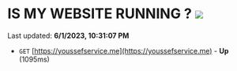 # IS MY WEBSITE RUNNING ? [![](https://img.shields.io/static/v1?label=Sponsor&message=%E2%9D%A4&logo=GitHub&color=%23fe8e86)](https://github.com/sponsors/<username>)

Last updated: **6/1/2023, 10:31:07 PM**

- `GET` [https://youssefservice.me](https://youssefservice.me) - **Up** (1095ms)
